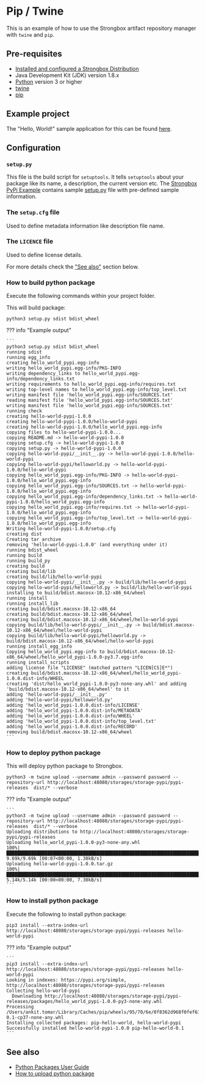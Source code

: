 # Pip / Twine

This is an example of how to use the Strongbox artifact repository manager with `twine` and `pip`.

## Pre-requisites

* [Installed and configured a Strongbox Distribution](../getting-started.md)
* Java Development Kit (JDK) version 1.8.x
* [Python](https://www.python.org/) version 3 or higher
* [twine](https://pypi.org/project/twine/)
* [pip](https://pypi.org/project/pip/)

## Example project

The "Hello, World!" sample application for this can be found [here][hello-strongbox-pypi].

## Configuration

### `setup.py`

This file is the build script for `setuptools`. 
It tells `setuptools` about your package like its name, a description, the current version etc.
The [Strongbox PyPi Example] contains sample [setup.py] file with pre-defined sample information.

### The `setup.cfg` file

Used to define metadata information like description file name.

### The `LICENCE` file

Used to define license details.

For more details check the ["See also"] section below.

### How to build python package

Execute the following commands within your project folder.

This will build package: 

    python3 setup.py sdist bdist_wheel
    
??? info "Example output"

    ```    
    python3 setup.py sdist bdist_wheel   
    running sdist
    running egg_info
    creating hello_world_pypi.egg-info
    writing hello_world_pypi.egg-info/PKG-INFO
    writing dependency_links to hello_world_pypi.egg-info/dependency_links.txt
    writing requirements to hello_world_pypi.egg-info/requires.txt
    writing top-level names to hello_world_pypi.egg-info/top_level.txt
    writing manifest file 'hello_world_pypi.egg-info/SOURCES.txt'
    reading manifest file 'hello_world_pypi.egg-info/SOURCES.txt'
    writing manifest file 'hello_world_pypi.egg-info/SOURCES.txt'
    running check
    creating hello-world-pypi-1.0.0
    creating hello-world-pypi-1.0.0/hello-world-pypi
    creating hello-world-pypi-1.0.0/hello_world_pypi.egg-info
    copying files to hello-world-pypi-1.0.0...
    copying README.md -> hello-world-pypi-1.0.0
    copying setup.cfg -> hello-world-pypi-1.0.0
    copying setup.py -> hello-world-pypi-1.0.0
    copying hello-world-pypi/__init__.py -> hello-world-pypi-1.0.0/hello-world-pypi
    copying hello-world-pypi/helloworld.py -> hello-world-pypi-1.0.0/hello-world-pypi
    copying hello_world_pypi.egg-info/PKG-INFO -> hello-world-pypi-1.0.0/hello_world_pypi.egg-info
    copying hello_world_pypi.egg-info/SOURCES.txt -> hello-world-pypi-1.0.0/hello_world_pypi.egg-info
    copying hello_world_pypi.egg-info/dependency_links.txt -> hello-world-pypi-1.0.0/hello_world_pypi.egg-info
    copying hello_world_pypi.egg-info/requires.txt -> hello-world-pypi-1.0.0/hello_world_pypi.egg-info
    copying hello_world_pypi.egg-info/top_level.txt -> hello-world-pypi-1.0.0/hello_world_pypi.egg-info
    Writing hello-world-pypi-1.0.0/setup.cfg
    creating dist
    Creating tar archive
    removing 'hello-world-pypi-1.0.0' (and everything under it)
    running bdist_wheel
    running build
    running build_py
    creating build
    creating build/lib
    creating build/lib/hello-world-pypi
    copying hello-world-pypi/__init__.py -> build/lib/hello-world-pypi
    copying hello-world-pypi/helloworld.py -> build/lib/hello-world-pypi
    installing to build/bdist.macosx-10.12-x86_64/wheel
    running install
    running install_lib
    creating build/bdist.macosx-10.12-x86_64
    creating build/bdist.macosx-10.12-x86_64/wheel
    creating build/bdist.macosx-10.12-x86_64/wheel/hello-world-pypi
    copying build/lib/hello-world-pypi/__init__.py -> build/bdist.macosx-10.12-x86_64/wheel/hello-world-pypi
    copying build/lib/hello-world-pypi/helloworld.py -> build/bdist.macosx-10.12-x86_64/wheel/hello-world-pypi
    running install_egg_info
    Copying hello_world_pypi.egg-info to build/bdist.macosx-10.12-x86_64/wheel/hello_world_pypi-1.0.0-py3.7.egg-info
    running install_scripts
    adding license file "LICENSE" (matched pattern "LICEN[CS]E*")
    creating build/bdist.macosx-10.12-x86_64/wheel/hello_world_pypi-1.0.0.dist-info/WHEEL
    creating 'dist/hello_world_pypi-1.0.0-py3-none-any.whl' and adding 'build/bdist.macosx-10.12-x86_64/wheel' to it
    adding 'hello-world-pypi/__init__.py'
    adding 'hello-world-pypi/helloworld.py'
    adding 'hello_world_pypi-1.0.0.dist-info/LICENSE'
    adding 'hello_world_pypi-1.0.0.dist-info/METADATA'
    adding 'hello_world_pypi-1.0.0.dist-info/WHEEL'
    adding 'hello_world_pypi-1.0.0.dist-info/top_level.txt'
    adding 'hello_world_pypi-1.0.0.dist-info/RECORD'
    removing build/bdist.macosx-10.12-x86_64/wheel    
    ```

### How to deploy python package

This will deploy python package to Strongbox.
    
    python3 -m twine upload --username admin --password password --repository-url http://localhost:48080/storages/storage-pypi/pypi-releases  dist/* --verbose

??? info "Example output"

    ```
    python3 -m twine upload --username admin --password password --repository-url http://localhost:48080/storages/storage-pypi/pypi-releases  dist/* --verbose
    Uploading distributions to http://localhost:48080/storages/storage-pypi/pypi-releases
    Uploading hello_world_pypi-1.0.0-py3-none-any.whl
    100%|█████████████████████████████████████████████████████████████████████████████████████████████████████████████████████████████████████████| 9.69k/9.69k [00:07<00:00, 1.38kB/s]
    Uploading hello-world-pypi-1.0.0.tar.gz
    100%|█████████████████████████████████████████████████████████████████████████████████████████████████████████████████████████████████████████| 5.14k/5.14k [00:00<00:00, 7.30kB/s]
    ```
  
### How to install python package

Execute the following to install python package:

    pip3 install --extra-index-url http://localhost:48080/storages/storage-pypi/pypi-releases hello-world-pypi
    
??? info "Example output"

    ```
    pip3 install --extra-index-url http://localhost:48080/storages/storage-pypi/pypi-releases hello-world-pypi
    Looking in indexes: https://pypi.org/simple, http://localhost:48080/storages/storage-pypi/pypi-releases
    Collecting hello-world-pypi
      Downloading http://localhost:48080/storages/storage-pypi/pypi-releases/packages/hello_world_pypi-1.0.0-py3-none-any.whl
    Processing /Users/ankit.tomar/Library/Caches/pip/wheels/95/70/6e/0f8362d968f0fef63006a07ba4158ac5d921fbcc664f976db3/pip_hello_world-0.1-cp37-none-any.whl
    Installing collected packages: pip-hello-world, hello-world-pypi
    Successfully installed hello-world-pypi-1.0.0 pip-hello-world-0.1
    ```
        
## See also

* [Python Packages User Guide](https://docs.python.org/3/distributing/index.html#publishing-python-packages)  
* [How to upload python package](https://medium.com/@joel.barmettler/how-to-upload-your-python-package-to-pypi-65edc5fe9c56)


[Strongbox PyPi Example]: https://github.com/strongbox/strongbox-examples/tree/master/hello-strongbox-pypi/
[setup.py]: https://github.com/strongbox/strongbox-examples/blob/master/hello-strongbox-pypi/setup.py
["See also"]: #see-also
[hello-strongbox-pypi]: https://github.com/strongbox/strongbox-examples/tree/master/hello-strongbox-pypi
